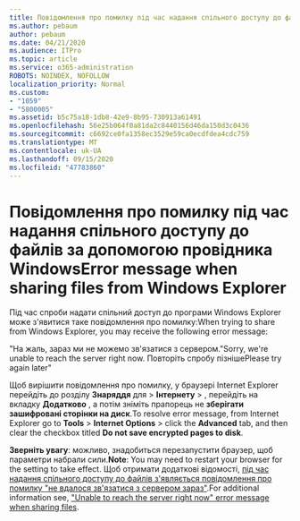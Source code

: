 ```yaml
---
title: Повідомлення про помилку під час надання спільного доступу до файлів за допомогою провідника Windows
ms.author: pebaum
author: pebaum
ms.date: 04/21/2020
ms.audience: ITPro
ms.topic: article
ms.service: o365-administration
ROBOTS: NOINDEX, NOFOLLOW
localization_priority: Normal
ms.custom:
- "1059"
- "5800005"
ms.assetid: b5c75a18-1db8-42e9-8b95-730913a61491
ms.openlocfilehash: 56e25b064f0a81da2c8440156d46da150d3c0436
ms.sourcegitcommit: c6692ce0fa1358ec3529e59ca0ecdfdea4cdc759
ms.translationtype: MT
ms.contentlocale: uk-UA
ms.lasthandoff: 09/15/2020
ms.locfileid: "47783860"
---
```

# <a name="error-message-when-sharing-files-from-windows-explorer"></a><span data-ttu-id="721f3-102">Повідомлення про помилку під час надання спільного доступу до файлів за допомогою провідника Windows</span><span class="sxs-lookup"><span data-stu-id="721f3-102">Error message when sharing files from Windows Explorer</span></span>

<span data-ttu-id="721f3-103">Під час спроби надати спільний доступ до програми Windows Explorer може з'явитися таке повідомлення про помилку:</span><span class="sxs-lookup"><span data-stu-id="721f3-103">When trying to share from Windows Explorer, you may receive the following error message:</span></span>
  
<span data-ttu-id="721f3-104">"На жаль, зараз ми не можемо зв'язатися з сервером.</span><span class="sxs-lookup"><span data-stu-id="721f3-104">"Sorry, we're unable to reach the server right now.</span></span> <span data-ttu-id="721f3-105">Повторіть спробу пізніше</span><span class="sxs-lookup"><span data-stu-id="721f3-105">Please try again later"</span></span>
  
<span data-ttu-id="721f3-106">Щоб вирішити повідомлення про помилку, у браузері Internet Explorer перейдіть до розділу **Знаряддя** для \> **Інтернету** \> , перейдіть на вкладку **Додатково** , а потім зніміть прапорець не **зберігати зашифровані сторінки на диск**.</span><span class="sxs-lookup"><span data-stu-id="721f3-106">To resolve error message, from Internet Explorer go to **Tools** \> **Internet Options** \> click the **Advanced** tab, and then clear the checkbox titled **Do not save encrypted pages to disk**.</span></span>
  
 <span data-ttu-id="721f3-107">**Зверніть увагу**: можливо, знадобиться перезапустити браузер, щоб параметри набрали сили.</span><span class="sxs-lookup"><span data-stu-id="721f3-107">**Note**: You may need to restart your browser for the setting to take effect.</span></span> <span data-ttu-id="721f3-108">Щоб отримати додаткові відомості, [під час надання спільного доступу до файлів з'являється повідомлення про помилку "не вдалося зв'язатися з сервером зараз"](https://go.microsoft.com/fwlink/?linkid=2022914).</span><span class="sxs-lookup"><span data-stu-id="721f3-108">For additional information see, ["Unable to reach the server right now" error message when sharing files](https://go.microsoft.com/fwlink/?linkid=2022914).</span></span>
  